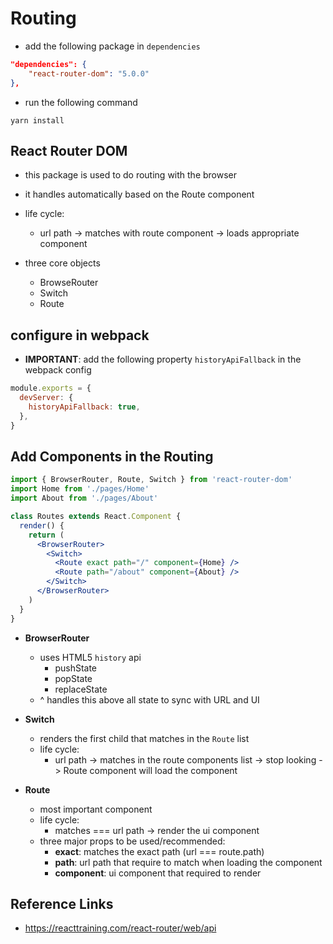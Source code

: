 # Routing

- add the following package in `dependencies`

```json
"dependencies": {
    "react-router-dom": "5.0.0"
},
```

- run the following command

```
yarn install
```

## React Router DOM

- this package is used to do routing with the browser
- it handles automatically based on the Route component
- life cycle:

  - url path -> matches with route component -> loads appropriate component

- three core objects
  - BrowseRouter
  - Switch
  - Route

## configure in webpack

- **IMPORTANT**: add the following property `historyApiFallback` in the webpack config

```js
module.exports = {
  devServer: {
    historyApiFallback: true,
  },
}
```

## Add Components in the Routing

```jsx
import { BrowserRouter, Route, Switch } from 'react-router-dom'
import Home from './pages/Home'
import About from './pages/About'

class Routes extends React.Component {
  render() {
    return (
      <BrowserRouter>
        <Switch>
          <Route exact path="/" component={Home} />
          <Route path="/about" component={About} />
        </Switch>
      </BrowserRouter>
    )
  }
}
```

- **BrowserRouter**

  - uses HTML5 `history` api
    - pushState
    - popState
    - replaceState
  - ^ handles this above all state to sync with URL and UI

- **Switch**

  - renders the first child that matches in the `Route` list
  - life cycle:
    - url path -> matches in the route components list -> stop looking -> Route component will load the component

- **Route**
  - most important component
  - life cycle:
    - matches === url path -> render the ui component
  - three major props to be used/recommended:
    - **exact**: matches the exact path (url === route.path)
    - **path**: url path that require to match when loading the component
    - **component**: ui component that required to render

## Reference Links

- https://reacttraining.com/react-router/web/api
